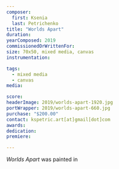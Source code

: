 ```yaml
---
composer:
  first: Ksenia
  last: Petrichenko
title: "Worlds Apart"
duration:
yearComposed: 2019
commissionedOrWrittenFor:
size: 70x50, mixed media, canvas
instrumentation:

tags:
  - mixed media
  - canvas
media:

score:
headerImage: 2019/worlds-apart-1920.jpg
portWrapper: 2019/worlds-apart-660.jpg
purchase: "$200.00"
contact: kspetric.art[at]gmail[dot]com
awards:
dedication:
premiere:

---
```

*Worlds Apart* was painted in
<br><Br>
